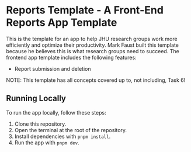 # Reports Template - A Front-End Reports App Template

This is the template for an app to help JHU research groups work more efficiently and optimize their productivity. Mark Faust built this template because he believes this is what research groups need to succeed. The frontend app template includes the following features:

- Report submission and deletion

NOTE: This template has all concepts covered up to, not including, Task 6!

## Running Locally

To run the app locally, follow these steps:

1. Clone this repository.
2. Open the terminal at the root of the repository.
3. Install dependencies with `pnpm install`.
4. Run the app with `pnpm dev`.
